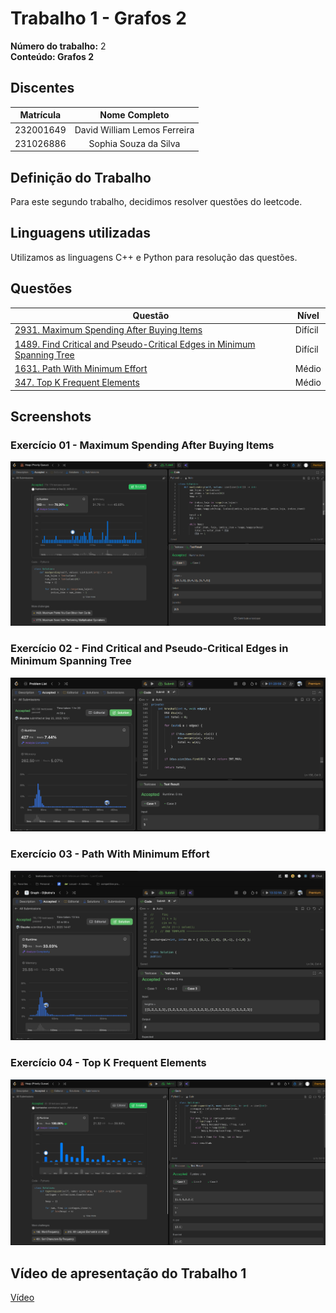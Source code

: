 # Trabalho 1 - Grafos 2

**Número do trabalho:** 2 <br>
**Conteúdo: Grafos 2**

## Discentes

| Matrícula |        Nome Completo         |
|:---------:|:----------------------------:|
| 232001649 | David William Lemos Ferreira |
| 231026886 | Sophia Souza da Silva        |

## Definição do Trabalho

Para este segundo trabalho, decidimos resolver questões do leetcode.

## Linguagens utilizadas

Utilizamos as linguagens C++ e Python para resolução das questões.

## Questões

| Questão | Nível  |
|---------|--------|
| [2931. Maximum Spending After Buying Items](https://leetcode.com/problems/maximum-spending-after-buying-items) | Difícil |
| [1489. Find Critical and Pseudo-Critical Edges in Minimum Spanning Tree](https://leetcode.com/problems/find-critical-and-pseudo-critical-edges-in-minimum-spanning-tree) | Difícil |
| [1631. Path With Minimum Effort](https://leetcode.com/problems/path-with-minimum-effort) | Médio |
| [347. Top K Frequent Elements](https://leetcode.com/problems/top-k-frequent-elements) | Médio |


## Screenshots

### Exercício 01 - Maximum Spending After Buying Items

![Exercício 1 - Maximum Spending After Buying Items](resources/2931.png)

### Exercício 02 - Find Critical and Pseudo-Critical Edges in Minimum Spanning Tree

![Exercício 2 - Find Critical and Pseudo-Critical Edges in Minimum Spanning Tree](resources/1489.png)

### Exercício 03 - Path With Minimum Effort

![Exercício 3 - Path With Minimum Effort](resources/1631.png)

### Exercício 04 - Top K Frequent Elements

![Exercício 4 - Top K Frequent Elements](resources/347.png)

## Vídeo de apresentação do Trabalho 1

[Vídeo](https://vimeo.com/1121031914)
